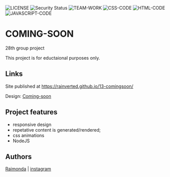 ![LICENSE](https://img.shields.io/badge/license-MIT-blue.svg?style=flat-square)
![Security Status](https://img.shields.io/security-headers?label=Security&url=https%3A%2F%2Fgithub.com&style=flat-square)
![TEAM-WORK](https://img.shields.io/badge/TEAM-WORK-yellow)
![CSS-CODE](https://img.shields.io/badge/CSS-CODE-orange)
![HTML-CODE](https://img.shields.io/badge/HTML-CODE-blue)
![JAVASCRIPT-CODE](https://img.shields.io/badge/JAVASCRIPT-CODE-blueviolet)

# COMING-SOON
28th group project 

This project is for eductaional purposes only. 

## Links

Site published at https://rainverted.github.io/13-comingsoon/

Design: [Coming-soon](https://rainverted.github.io/13-comingsoon/)

## Project features

- responsive design
- repetative content is generated/rendered;
- css animations
- NodeJS

## Authors

[Raimonda](https://github.com/rainverted) |
[instagram](https://instagram.com/rainverted)